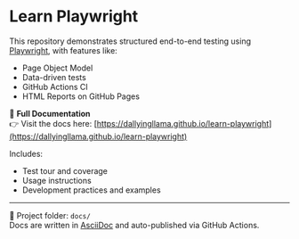 # Learn Playwright

This repository demonstrates structured end-to-end testing using [Playwright](https://playwright.dev/), with features like:

- Page Object Model
- Data-driven tests
- GitHub Actions CI
- HTML Reports on GitHub Pages

📘 **Full Documentation**  
👉 Visit the docs here: [https://dallyingllama.github.io/learn-playwright](https://dallyingllama.github.io/learn-playwright)

Includes:
- Test tour and coverage
- Usage instructions
- Development practices and examples

---

📂 Project folder: `docs/`  
Docs are written in [AsciiDoc](https://asciidoc.org/) and auto-published via GitHub Actions.

